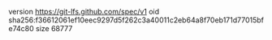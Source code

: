 version https://git-lfs.github.com/spec/v1
oid sha256:f36612061ef10eec9297d5f262c3a40011c2eb64a8f70eb171d77015bfe74c80
size 68777
